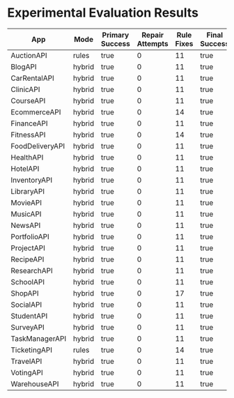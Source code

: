 # Experimental Evaluation Results

| App | Mode | Primary Success | Repair Attempts | Rule Fixes | Final Success | Duration (s) | Error |
|-----|------|----------------|----------------|-------------|----------------|---------------|-------|
| AuctionAPI | rules | true | 0 | 11 | true | 0.00 |  |
| BlogAPI | hybrid | true | 0 | 11 | true | 0.00 |  |
| CarRentalAPI | hybrid | true | 0 | 11 | true | 0.00 |  |
| ClinicAPI | hybrid | true | 0 | 11 | true | 0.00 |  |
| CourseAPI | hybrid | true | 0 | 11 | true | 0.00 |  |
| EcommerceAPI | hybrid | true | 0 | 14 | true | 0.00 |  |
| FinanceAPI | hybrid | true | 0 | 11 | true | 0.00 |  |
| FitnessAPI | hybrid | true | 0 | 14 | true | 0.00 |  |
| FoodDeliveryAPI | hybrid | true | 0 | 11 | true | 0.00 |  |
| HealthAPI | hybrid | true | 0 | 11 | true | 0.00 |  |
| HotelAPI | hybrid | true | 0 | 11 | true | 0.00 |  |
| InventoryAPI | hybrid | true | 0 | 11 | true | 0.00 |  |
| LibraryAPI | hybrid | true | 0 | 11 | true | 0.00 |  |
| MovieAPI | hybrid | true | 0 | 11 | true | 0.00 |  |
| MusicAPI | hybrid | true | 0 | 11 | true | 0.00 |  |
| NewsAPI | hybrid | true | 0 | 11 | true | 0.00 |  |
| PortfolioAPI | hybrid | true | 0 | 11 | true | 0.00 |  |
| ProjectAPI | hybrid | true | 0 | 11 | true | 0.00 |  |
| RecipeAPI | hybrid | true | 0 | 11 | true | 0.00 |  |
| ResearchAPI | hybrid | true | 0 | 11 | true | 0.00 |  |
| SchoolAPI | hybrid | true | 0 | 11 | true | 0.00 |  |
| ShopAPI | hybrid | true | 0 | 17 | true | 0.00 |  |
| SocialAPI | hybrid | true | 0 | 11 | true | 0.00 |  |
| StudentAPI | hybrid | true | 0 | 11 | true | 0.00 |  |
| SurveyAPI | hybrid | true | 0 | 11 | true | 0.00 |  |
| TaskManagerAPI | hybrid | true | 0 | 11 | true | 0.00 |  |
| TicketingAPI | rules | true | 0 | 14 | true | 0.00 |  |
| TravelAPI | hybrid | true | 0 | 11 | true | 0.00 |  |
| VotingAPI | hybrid | true | 0 | 11 | true | 0.00 |  |
| WarehouseAPI | hybrid | true | 0 | 11 | true | 0.00 |  |
